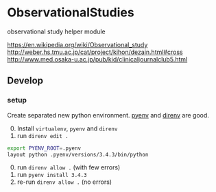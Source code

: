 # ObservationalStudies
observational study helper module

https://en.wikipedia.org/wiki/Observational_study
http://weber.hs.tmu.ac.jp/cat/project/kihon/dezain.html#cross
http://www.med.osaka-u.ac.jp/pub/kid/clinicaljournalclub5.html

## Develop

### setup

Create separated new python environment. [pyenv](https://github.com/yyuu/pyenv) and [direnv](https://github.com/direnv/direnv) are good.

0. Install `virtualenv`, `pyenv` and `direnv`
0. run `direnv edit .`

```bash
export PYENV_ROOT=.pyenv
layout python .pyenv/versions/3.4.3/bin/python
```

0. run `direnv allow .` (with few errors)
0. run `pyenv install 3.4.3`
0. re-run `direnv allow .` (no errors)
